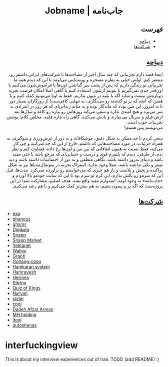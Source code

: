 
<center><h1>Jobname | جاب‌نامه</h1></center>

<h2 id="toc" dir="rtl"><a class="header" href="#toc">فهرست</a></h2>
<ul dir="rtl">
    <li><a href="#intro">دیباچه</a></li>
    <li><a href="#companies">شرکت‌ها</a></li>
</ul>

<h2 id="intro" dir="rtl"><a class="header" href="#intro">دیباچه</a></h2>
<p dir="rtl">
اینجا قصد دارم تجربیاتی که چند سال اخیر از مصاحبه‌ها با شرکت‌های ایرانی داشتم رو، منتشر کنم. اولش خیلی به نظرم مسخره و پوینت‌لِس می‌اومد تا این که دیدم همه ما تجربیاتی تو زندگی داریم که پس از پشت سر گذاشتن اون‌ها یا فراموش‌شون می‌کنیم یا اون‌قدر جدی نمی‌گیریم تا بتونیم ازشون استفاده کنیم یا گاهی اصلا امکان فرصت تجربه دوباره‌ش نیست و شاید اگه با بقیه در میون بذاریم، فقط به اونا می‌تونیم کمک کنیم و یا همین که آنچه که بر تو گذشته رو می‌نگاری، به تنهایی کافی‌ست! از روزگاران بسیار دور تا به امروز، این متن بوده که ماندگار بوده و به مثابه زندانی‌ای که هر روز در انفرادی به سر می‌بره‌ و هیچ امیدی نداره و سعی می‌کنه روزهاش رو بیاره رو کاغذ و سال‌ها بعد ازش فیلم و سریال می‌سازند و یادش می‌کنند، گاهی راه چاره قلمه. مخلص کلام؛ نوشتن تجربیات خوب است.
<br />
می‌نویسم پس هستم!
<br /><br />
سعی کردم تا حد ممکن به شکل دقیق، موشکافانه و به دور از غرض‌ورزی و سوگیری، به همراه جزئیات، در مورد مصاحبه‌‌هایی که داشتم، فارغ از این که چه شرکتیه و چی کار می‌کنه، فقط نسبت به همون اتفاقاتی که بین من و اون‌ها رخ داده، قضاوت کنم و نظر بدم. از طرفی، دیدم که پلتفرم قوی و درست و حسابی‌ای که مرجع باشه یا حتی مفید باشه و دیتای به‌روز داشته باشه، نگاهی منطقی و به دور از احساسات داشته باشه و دید صفر و یکی نداشته باشه، عملا وجود نداره. اشتراک تجربه در سوشال‌مدیاها نیز به شکل پراکنده و پخش و پلاست و باز هم چیزی که می‌خواستم رو برآورده نمی‌کرد. مدت‌ها، قبل این که سرمو رو بالش بذارم، این کرم تو سرم بود تا این که سایت خودمو بالا آوردم و «جاب‌نامه» به وجود اومد. امیدوارم مفید واقع بشه. هدف اصلیم، مشارکت شما در این پروژه‌ست که اگه پر و پیمون بشیم، به هم بیش‌تر کمک می‌کنیم و با هم رشد می‌کنیم.
</p>


<h2 id="companies" dir="rtl"><a class="header" href="#companies">شرکت‌ها</a></h2>

- [exa](./exalab.md)
- [phanous](./phanous.md)
- [gharar](./gharar.md)
- [Digikala](./digikala/README.md)
- [Snapp](./snapp/README.md)
- [Snapp Market](./snapp/snapp-market.md)
- [Yektanet](./yektanet.md)
- [Wallex](./wallex.md)
- [Graph](./graph/README.md)
- [Golrang-ozon](./golrang-ozon.md)
- [Hamkaran system](./hamkaran-system.md)
- [Hamravesh](./hamravesh/hamravesh.md)
- [Hermes](./hermes.md)
- [Sternx](./sternx.md)
- [Quiz of Kings]()
- [Narvan](./narvan.md)
- [siztel](./sizetel.md)
- [cpol](./cpol.md)
- [Dadeh Afzar Arman](./daa.md)
- [MH holding](./mhholding.md)
- [itool](./itool.md)
- [autoshenas](./autoshenas.md)


# interfuckingview
This is about my interview experiences out of Iran.
TODO (add README) :)
